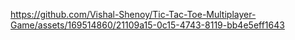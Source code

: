 


https://github.com/Vishal-Shenoy/Tic-Tac-Toe-Multiplayer-Game/assets/169514860/21109a15-0c15-4743-8119-bb4e5eff1643

